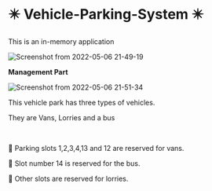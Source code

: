 # ✴️ Vehicle-Parking-System ✴️

<p>This is an in-memory application</p>

![Screenshot from 2022-05-06 21-49-19](https://user-images.githubusercontent.com/88975401/167172542-a4e0e3bf-a96b-4b2a-ab4f-6bb017473a58.png)

<p><b>Management Part</b></p>

![Screenshot from 2022-05-06 21-51-34](https://user-images.githubusercontent.com/88975401/167172880-97aea3dc-f6c1-48a6-9939-dda38e3d24b0.png)

<p>This vehicle park has three types of vehicles.</p>
<p>They are Vans, Lorries and a bus</p><br>

<p>🚐 Parking slots 1,2,3,4,13 and 12 are reserved for vans.</p>
<p>🚌 Slot number 14 is reserved for the bus.</p>
<p>🚚 Other slots are reserved for lorries.</p>
